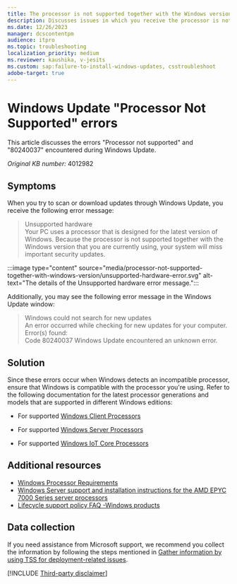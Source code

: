 ```yaml
---
title: The processor is not supported together with the Windows version error
description: Discusses issues in which you receive the processor is not supported together with the Windows version that you are currently using error or the 80240037 error code when you scan or download Windows updates.
ms.date: 12/26/2023
manager: dcscontentpm
audience: itpro
ms.topic: troubleshooting
localization_priority: medium
ms.reviewer: kaushika, v-jesits
ms.custom: sap:failure-to-install-windows-updates, csstroubleshoot
adobe-target: true
---
```


<!---Internal note: The screenshots in the article are being or were already updated. Please contact "gsprad" and "christys" for triage before making the further changes to the screenshots.
--->

# Windows Update "Processor Not Supported" errors

This article discusses the errors "Processor not supported" and "80240037" encountered during Windows Update.

_Original KB number:_ 4012982

## Symptoms

When you try to scan or download updates through Windows Update, you receive the following error message:
> Unsupported hardware  
> Your PC uses a processor that is designed for the latest version of Windows. Because the processor is not supported together with the Windows version that you are currently using, your system will miss important security updates.

:::image type="content" source="media/processor-not-supported-together-with-windows-version/unsupported-hardware-error.svg" alt-text="The details of the Unsupported hardware error message.":::

Additionally, you may see the following error message in the Windows Update window:
> Windows could not search for new updates  
An error occurred while checking for new updates for your computer.
Error(s) found:  
Code 80240037 Windows Update encountered an unknown error.  

## Solution

Since these errors occur when Windows detects an incompatible processor, ensure that Windows is compatible with the processor you're using. Refer to the following documentation for the latest processor generations and models that are supported in different Windows editions:

- For supported [Windows Client Processors](/windows-hardware/design/minimum/windows-processor-requirements#windows-client-edition-processors)

- For supported [Windows Server Processors](/windows-hardware/design/minimum/windows-processor-requirements#windows-server-processors)

- For supported [Windows IoT Core Processors](/windows-hardware/design/minimum/windows-processor-requirements#windows-iot-core-processors)

## Additional resources

- [Windows Processor Requirements](/windows-hardware/design/minimum/windows-processor-requirements)
- [Windows Server support and installation instructions for the AMD EPYC 7000 Series server processors](../../windows-server/deployment/windows-server-support-installation-for-amd-role-family-processor.md)
- [Lifecycle support policy FAQ -Windows products](/lifecycle/faq/windows#%2Fhelp%2F18581%2Flifecycle-support-policy-faq-windows-products%23b4)

## Data collection

If you need assistance from Microsoft support, we recommend you collect the information by following the steps mentioned in [Gather information by using TSS for deployment-related issues](../windows-troubleshooters/gather-information-using-tss-deployment.md).

[!INCLUDE [Third-party disclaimer](../../includes/third-party-disclaimer.md)]
